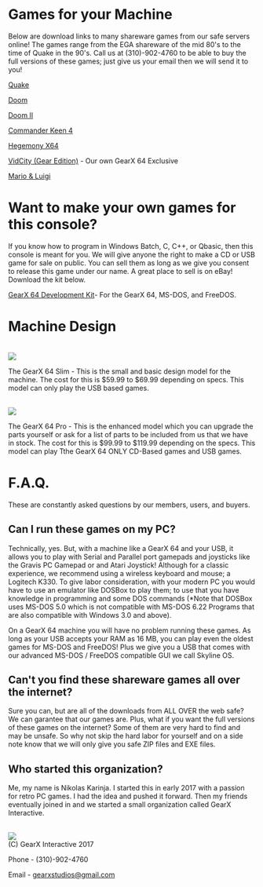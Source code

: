 # Games for your Machine
 Below are download links to many shareware games from our safe servers online! The games range from the EGA shareware of the mid 80's to the time of Quake in the 90's. Call us at (310)-902-4760 to be able to buy the full versions of these games; just give us your email then we will send it to you!
 
 [Quake](https://gearxstudios.github.io/GearX-Hub/quake.zip)
 
 [Doom](https://gearxstudios.github.io/GearX-Hub/doom.zip)
 
 [Doom II](https://gearxstudios.github.io/GearX-Hub/doom2.zip)
 
 [Commander Keen 4](https://gearxstudios.github.io/GearX-Hub/keen4.zip)
 
 [Hegemony X64](https://gearxstudios.github.io/GearX-Hub/)
 
 [VidCity (Gear Edition)](https://gearxstudios.github.io/GearX-Hub/) - Our own GearX 64 Exclusive
 
 [Mario & Luigi](https://gearxstudios.github.io/GearX-Hub/mario.zip)
 
# Want to make your own games for this console?

 If you know how to program in Windows Batch, C, C++, or Qbasic, then this console is meant for you. We will give anyone the right to make a CD or USB game for sale on public. You can sell them as long as we give you consent to release this game under our name. A great place to sell is on eBay! Download the kit below.
 
 [GearX 64 Development Kit](https://gearxstudios.github.io/GearX-Hub/)- For the GearX 64, MS-DOS, and FreeDOS.
 
# Machine Design

<br><img src="http://gearxstudios.github.io/GearX-Hub/design.jpeg"/><br>

The GearX 64 Slim - This is the small and basic design model for the machine. The cost for this is $59.99 to $69.99 depending on specs. This model can only play the USB based games.

<br><img src="http://gearxstudios.github.io/GearX-Hub/design2.JPG"/><br>

The GearX 64 Pro - This is the enhanced model which you can upgrade the parts yourself or ask for a list of parts to be included from us that we have in stock. The cost for this is $99.99 to $119.99 depending on the specs. This model can play Tthe GearX 64 ONLY CD-Based games and USB games. 

# F.A.Q.
  These are constantly asked questions by our members, users, and buyers.
 
## Can I run these games on my PC? 
  Technically, yes. But, with a machine like a GearX 64 and your USB, it allows you to play with Serial and Parallel port gamepads and joysticks like the Gravis PC Gamepad or and Atari Joystick! Although for a classic experience, we recommend using a wireless keyboard and mouse; a Logitech K330. To give labor consideration, with your modern PC you would have to use an emulator like DOSBox to play them; to use that you have knowledge in programming and some DOS commands (*Note that DOSBox uses MS-DOS 5.0 which is not compatible with MS-DOS 6.22 Programs that are also compatible with Windows 3.0 and above). 
  
 On a GearX 64 machine you will have no problem running these games. As long as your USB accepts your RAM as 16 MB, you can play even the oldest games for MS-DOS and FreeDOS! Plus we give you a USB that comes with our advanced MS-DOS / FreeDOS compatible GUI we call Skyline OS.
 
## Can't you find these shareware games all over the internet?
 Sure you can, but are all of the downloads from ALL OVER the web safe? We can garantee that our games are. Plus, what if you want the full versions of these games on the internet? Some of them are very hard to find and may be unsafe. So why not skip the hard labor for yourself and on a side note know that we will only give you safe ZIP files and EXE files.
 
## Who started this organization?
 Me, my name is Nikolas Karinja. I started this in early 2017 with a passion for retro PC games. I had the idea and pushed it forward. Then my friends eventually joined in and we started a small organization called GearX Interactive.

<br><img src="http://gearxstudios.github.io/GearX-Hub/LOGO.png"/><br>
(C) GearX Interactive 2017

Phone - (310)-902-4760

Email - gearxstudios@gmail.com
